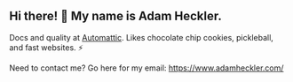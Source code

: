 ## Hi there! 👋 My name is Adam Heckler.

Docs and quality at [Automattic](https://automattic.com/). Likes chocolate chip cookies, pickleball, and fast websites. ⚡️

Need to contact me? Go here for my email: https://www.adamheckler.com/
